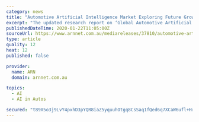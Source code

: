 ```yaml
---
category: news
title: "Automotive Artificial Intelligence Market Exploring Future Growth 2017-2024 and Key Players - NVIDIA, Waymo, Intel"
excerpt: "The updated research report on ‘Global Automotive Artificial Intelligence Market’ offers real-time information with key insights on product specification, customers’ requirements, and details on competitors. Market Growth Insight also delivers customized reports on specific category. Artificial Intelligence uses various computer functions ..."
publishedDateTime: 2020-01-22T11:05:00Z
sourceUrl: https://www.arnnet.com.au/mediareleases/37810/automotive-artificial-intelligence-market/
type: article
quality: 12
heat: 12
published: false

provider:
  name: ARN
  domain: arnnet.com.au

topics:
  - AI
  - AI in Autos

secured: "t89X5o3j9LvY4pxhD3pYQR8iaZ5yquuhOtgq8CsSaq1fQed6q7XCaW6ufl+Hr7GDtfLgqfg9vTEob9LdboRS/WAq+OxVhLVCvO+IdRtU5Uu8p0Oz/SKTtaDLVBklMSktUTwLbp6KsLenkrwgnRaU9ml+KQkjt0qph2COndqJIjM5djA5DC7SFDHGa9Gp3dJ1Hvm8lxuz0taWpI15KfVLv68eocHxPV2zOAXQU+M8gbHmQ6Zpmcsr3ITwjPsQqIBkhIUZZgLXerP38rr+nLO/dHXH/3WaPV56Hj6vrjCThDtuqi7OLPcY9Zi1r2m5i+5Y;FVuZppASRmojvhPQnzWsSg=="
---
```


